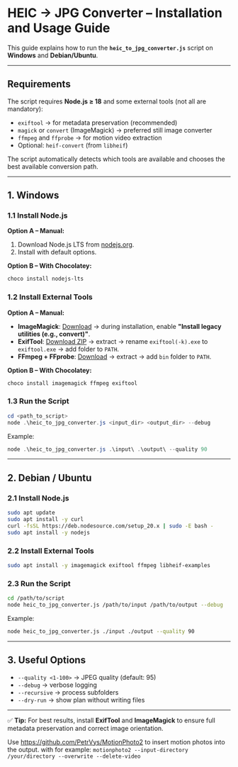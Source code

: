 # HEIC → JPG Converter – Installation and Usage Guide

This guide explains how to run the **`heic_to_jpg_converter.js`** script on **Windows** and **Debian/Ubuntu**.

---

## Requirements

The script requires **Node.js ≥ 18** and some external tools (not all are mandatory):

* `exiftool` → for metadata preservation (recommended)
* `magick` or `convert` (ImageMagick) → preferred still image converter
* `ffmpeg` and `ffprobe` → for motion video extraction
* Optional: `heif-convert` (from `libheif`)

The script automatically detects which tools are available and chooses the best available conversion path.

---

## 1. Windows

### 1.1 Install Node.js

**Option A – Manual:**

1. Download Node.js LTS from [nodejs.org](https://nodejs.org/).
2. Install with default options.

**Option B – With Chocolatey:**

```powershell
choco install nodejs-lts
```

### 1.2 Install External Tools

**Option A – Manual:**

* **ImageMagick**: [Download](https://imagemagick.org/script/download.php#windows) → during installation, enable **"Install legacy utilities (e.g., convert)"**.
* **ExifTool**: [Download ZIP](https://exiftool.org/) → extract → rename `exiftool(-k).exe` to `exiftool.exe` → add folder to `PATH`.
* **FFmpeg + FFprobe**: [Download](https://www.gyan.dev/ffmpeg/builds/) → extract → add `bin` folder to `PATH`.

**Option B – With Chocolatey:**

```powershell
choco install imagemagick ffmpeg exiftool
```

### 1.3 Run the Script

```powershell
cd <path_to_script>
node .\heic_to_jpg_converter.js <input_dir> <output_dir> --debug
```

Example:

```powershell
node .\heic_to_jpg_converter.js .\input\ .\output\ --quality 90
```

---

## 2. Debian / Ubuntu

### 2.1 Install Node.js

```bash
sudo apt update
sudo apt install -y curl
curl -fsSL https://deb.nodesource.com/setup_20.x | sudo -E bash -
sudo apt install -y nodejs
```

### 2.2 Install External Tools

```bash
sudo apt install -y imagemagick exiftool ffmpeg libheif-examples
```

### 2.3 Run the Script

```bash
cd /path/to/script
node heic_to_jpg_converter.js /path/to/input /path/to/output --debug
```

Example:

```bash
node heic_to_jpg_converter.js ./input ./output --quality 90
```

---

## 3. Useful Options

* `--quality <1-100>` → JPEG quality (default: 95)
* `--debug` → verbose logging
* `--recursive` → process subfolders
* `--dry-run` → show plan without writing files

---

✅ **Tip:** For best results, install **ExifTool** and **ImageMagick** to ensure full metadata preservation and correct image orientation.

Use https://github.com/PetrVys/MotionPhoto2 to insert motion photos into the output.
with for example:
`motionphoto2 --input-directory /your/directory --overwrite --delete-video`
